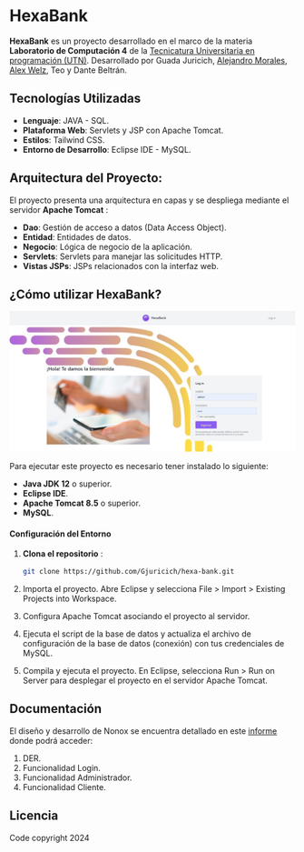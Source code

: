 # HexaBank

**HexaBank** es un proyecto desarrollado en el marco de la materia **Laboratorio de Computación 4** de la [Tecnicatura Universitaria en programación (UTN)](https://www.frgp.utn.edu.ar/carreras/tup_tuss). Desarrollado por Guada Juricich, [Alejandro Morales](https://github.com/AlejandroDanielMorales), [Alex Welz](https://github.com/alexwelz), Teo y Dante Beltrán. 


## Tecnologías Utilizadas

- **Lenguaje**: JAVA - SQL.
- **Plataforma Web**: Servlets y JSP con Apache Tomcat.
- **Estilos**: Tailwind CSS.
- **Entorno de Desarrollo**: Eclipse IDE - MySQL.

## Arquitectura del Proyecto:

El proyecto presenta una arquitectura en capas y se despliega mediante el servidor **Apache Tomcat** :
- **Dao**: Gestión de acceso a datos (Data Access Object).
- **Entidad**: Entidades de datos.
- **Negocio**: Lógica de negocio de la aplicación.
- **Servlets**: Servlets para manejar las solicitudes HTTP.
- **Vistas JSPs**: JSPs relacionados con la interfaz web.

## ¿Cómo utilizar HexaBank?

<img src="portada.jpeg" alt="portada" width="550"/>

Para ejecutar este proyecto es necesario tener instalado lo siguiente:
   - **Java JDK 12** o superior.
   - **Eclipse IDE**.
   - **Apache Tomcat 8.5**  o superior.
   - **MySQL**.

#### Configuración del Entorno

1. **Clona el repositorio** :
   ```bash
   git clone https://github.com/Gjuricich/hexa-bank.git
   
2. Importa el proyecto. Abre Eclipse y selecciona File > Import > Existing Projects into Workspace.

3. Configura Apache Tomcat asociando el proyecto al servidor.

4. Ejecuta el script de la base de datos y actualiza el archivo de configuración de la base de datos (conexión) con tus credenciales de MySQL.
  
5. Compila y ejecuta el proyecto. En Eclipse, selecciona Run > Run on Server para desplegar el proyecto en el servidor Apache Tomcat.


## Documentación

El diseño y desarrollo de Nonox se encuentra detallado en este [informe](https://drive.google.com/file/d/1rcuyR0Kk74rbur8ye6AZdhAs2pEmCW5f/view?usp=sharing) donde podrá acceder:

1. DER.
2. Funcionalidad Login.
3. Funcionalidad Administrador.
4. Funcionalidad Cliente.
   
## Licencia 
Code copyright 2024 
